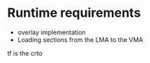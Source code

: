 # Runtime requirements

- overlay implementation
- Loading sections from the LMA to the VMA

tf is the crto